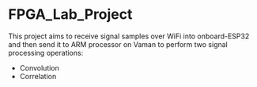 # FPGA_Lab_Project

This project aims to receive signal samples over WiFi into onboard-ESP32 and then send it to ARM processor on Vaman to perform two signal processing operations:

* Convolution
* Correlation

